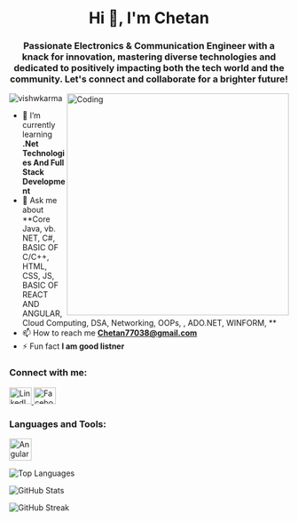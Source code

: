 
<h1 align="center">Hi 👋, I'm Chetan</h1>
<h3 align="center">Passionate Electronics & Communication Engineer with a knack for innovation, mastering diverse technologies and dedicated to positively impacting both the tech world and the community. Let's connect and collaborate for a brighter future!</h3>
<img align="right" alt="Coding" width="400" src="https://cdn.dribbble.com/users/1162077/screenshots/3848914/programmer.gif">

<p align="left"> <img src="https://komarev.com/ghpvc/?username=vishwkarma&label=Profile%20views&color=0e75b6&style=flat" alt="vishwkarma" /> </p>
   
- 🌱 I’m currently learning **.Net Technologies And Full Stack Development**
- 💬 Ask me about **Core Java, vb. NET, C#, BASIC OF C/C++, HTML, CSS, JS, BASIC OF REACT AND ANGULAR, Cloud Computing, DSA, Networking, OOPs, , ADO.NET, WINFORM, **
- 📫 How to reach me **Chetan77038@gmail.com**
- ⚡ Fun fact **I am good listner**

<h3 align="left">Connect with me:</h3>
<p align="left">

<div>
    <a href="https://linkedin.com/in/chetan-vishwakarma-a5a9921a7" target="_blank">
        <img src="https://raw.githubusercontent.com/rahuldkjain/github-profile-readme-generator/master/src/images/icons/Social/linked-in-alt.svg" alt="LinkedIn Profile" height="30" width="40" />
    </a>
    <a href="https://fb.com/profile.php?id=100008075613565" target="_blank">
        <img src="https://raw.githubusercontent.com/rahuldkjain/github-profile-readme-generator/master/src/images/icons/Social/facebook.svg" alt="Facebook Profile" height="30" width="40" />
    </a>
</div>

<h3>Languages and Tools:</h3>
<p>
    <a href="https://angular.io" target="_blank" rel="no-referrer">
        <img src="https://angular.io/assets/images/logos/angular/angular.svg" alt="Angular" width="40" height="40"/>
    </a>
    <!-- Add more language and tool icons here -->
</p>

<div>
    <p align="left">
        <img src="https://github-readme-stats.vercel.app/api/top-langs?username=vishwkarma&show_icons=true&locale=en&layout=compact" alt="Top Languages" />
    </p>
    <p align="left">
        <img src="https://github-readme-stats.vercel.app/api?username=vishwkarma&show_icons=true&locale=en" alt="GitHub Stats" />
    </p>
</div>

<p>
    <img src="https://github-readme-streak-stats.herokuapp.com/?user=vishwkarma" alt="GitHub Streak" />
</p>
